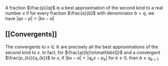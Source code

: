 A fraction $\frac{p}{q}$ is a best approximation of the second kind to a real number $x$ if for every fraction $\frac{a}{b}$ with denominator $b<q$, we have $\left| qx-p \right|<\left| bx-a \right|$
## [[Convergents]]
The convergents to $x \in\mathbb{R}$ are precisely all the best approximations of the second kind to $x$. In fact, for $\frac{a}{b}\in\mathbb{Q}$ and a convergent $\frac{p_{k}}{q_{k}}$ to $x$, if $\left| bx-a \right|<\left| q_{k}x-p_{k} \right|$ for $k\geq 0$, then $b\geq q_{k+1}$